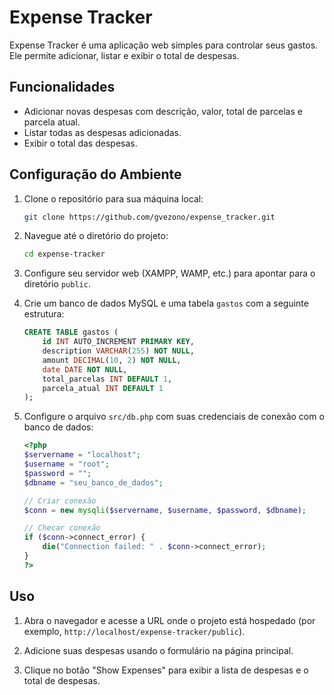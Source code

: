 # Expense Tracker

Expense Tracker é uma aplicação web simples para controlar seus gastos. Ele permite adicionar, listar e exibir o total de despesas.

## Funcionalidades

- Adicionar novas despesas com descrição, valor, total de parcelas e parcela atual.
- Listar todas as despesas adicionadas.
- Exibir o total das despesas.


## Configuração do Ambiente

1. Clone o repositório para sua máquina local:
    ```sh
    git clone https://github.com/gvezono/expense_tracker.git
    ```

2. Navegue até o diretório do projeto:
    ```sh
    cd expense-tracker
    ```

3. Configure seu servidor web (XAMPP, WAMP, etc.) para apontar para o diretório `public`.

4. Crie um banco de dados MySQL e uma tabela `gastos` com a seguinte estrutura:
    ```sql
    CREATE TABLE gastos (
        id INT AUTO_INCREMENT PRIMARY KEY,
        description VARCHAR(255) NOT NULL,
        amount DECIMAL(10, 2) NOT NULL,
        date DATE NOT NULL,
        total_parcelas INT DEFAULT 1,
        parcela_atual INT DEFAULT 1
    );
    ```

5. Configure o arquivo `src/db.php` com suas credenciais de conexão com o banco de dados:
    ```php
    <?php
    $servername = "localhost";
    $username = "root";
    $password = "";
    $dbname = "seu_banco_de_dados";

    // Criar conexão
    $conn = new mysqli($servername, $username, $password, $dbname);

    // Checar conexão
    if ($conn->connect_error) {
        die("Connection failed: " . $conn->connect_error);
    }
    ?>
    ```

## Uso

1. Abra o navegador e acesse a URL onde o projeto está hospedado (por exemplo, `http://localhost/expense-tracker/public`).

2. Adicione suas despesas usando o formulário na página principal.

3. Clique no botão "Show Expenses" para exibir a lista de despesas e o total de despesas.

